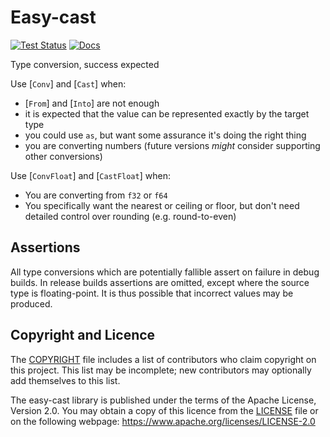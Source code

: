 Easy-cast
=========

[![Test Status](https://github.com/kas-gui/easy-cast/workflows/Tests/badge.svg?event=push)](https://github.com/kas-gui/easy-cast/actions)
[![Docs](https://docs.rs/easy-cast/badge.svg)](https://docs.rs/easy-cast)

Type conversion, success expected

Use [`Conv`] and [`Cast`] when:

-   [`From`] and [`Into`] are not enough
-   it is expected that the value can be represented exactly by the target type
-   you could use `as`, but want some assurance it's doing the right thing
-   you are converting numbers (future versions *might* consider supporting
    other conversions)

Use [`ConvFloat`] and [`CastFloat`] when:

-   You are converting from `f32` or `f64`
-   You specifically want the nearest or ceiling or floor, but don't need
    detailed control over rounding (e.g. round-to-even)

## Assertions

All type conversions which are potentially fallible assert on failure in
debug builds. In release builds assertions are omitted, except where the
source type is floating-point. It is thus possible that incorrect values may
be produced.


Copyright and Licence
-------

The [COPYRIGHT](COPYRIGHT) file includes a list of contributors who claim
copyright on this project. This list may be incomplete; new contributors may
optionally add themselves to this list.

The easy-cast library is published under the terms of the Apache License, Version 2.0.
You may obtain a copy of this licence from the [LICENSE](LICENSE) file or on
the following webpage: <https://www.apache.org/licenses/LICENSE-2.0>
